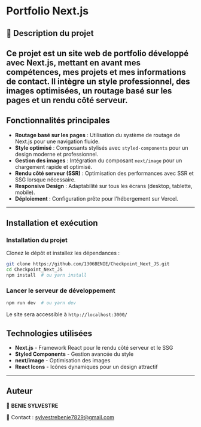 # Portfolio Next.js

## 📌 Description du projet
Ce projet est un site web de portfolio développé avec **Next.js**, mettant en avant mes compétences, mes projets et mes informations de contact. Il intègre un style professionnel, des images optimisées, un routage basé sur les pages et un rendu côté serveur.
---

## Fonctionnalités principales
- **Routage basé sur les pages** : Utilisation du système de routage de Next.js pour une navigation fluide.
- **Style optimisé** : Composants stylisés avec `styled-components` pour un design moderne et professionnel.
- **Gestion des images** : Intégration du composant `next/image` pour un chargement rapide et optimisé.
- **Rendu côté serveur (SSR)** : Optimisation des performances avec SSR et SSG lorsque nécessaire.
- **Responsive Design** : Adaptabilité sur tous les écrans (desktop, tablette, mobile).
- **Déploiement** : Configuration prête pour l'hébergement sur Vercel.

---

## Installation et exécution



### Installation du projet
Clonez le dépôt et installez les dépendances :
```sh
git clone https://github.com/1306BENIE/Checkpoint_Next_JS.git
cd Checkpoint_Next_JS
npm install  # ou yarn install
```

### Lancer le serveur de développement
```sh
npm run dev  # ou yarn dev
```
Le site sera accessible à `http://localhost:3000/`


## Technologies utilisées
- **Next.js** - Framework React pour le rendu côté serveur et le SSG
- **Styled Components** - Gestion avancée du style
- **next/image** - Optimisation des images
- **React Icons** - Icônes dynamiques pour un design attractif
---

## Auteur
👤 **BENIE SYLVESTRE**

📧 Contact : [sylvestrebenie7829@gmail.com](mailto:sylvestrebenie7829@gmail.com)
